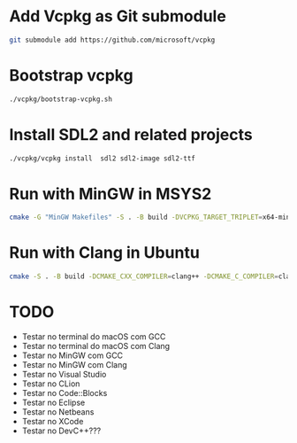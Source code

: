 # Add Vcpkg as Git submodule

```sh
git submodule add https://github.com/microsoft/vcpkg
```

# Bootstrap vcpkg

```sh
./vcpkg/bootstrap-vcpkg.sh
```

# Install SDL2 and related projects

```sh
./vcpkg/vcpkg install  sdl2 sdl2-image sdl2-ttf
```

# Run with MinGW in MSYS2

```sh
cmake -G "MinGW Makefiles" -S . -B build -DVCPKG_TARGET_TRIPLET=x64-mingw-static -DVCPKG_APPLOCAL_DEPS=OFF
```

# Run with Clang in Ubuntu

```sh
cmake -S . -B build -DCMAKE_CXX_COMPILER=clang++ -DCMAKE_C_COMPILER=clang
```

# TODO

- Testar no terminal do macOS com GCC
- Testar no terminal do macOS com Clang
- Testar no MinGW com GCC
- Testar no MinGW com Clang
- Testar no Visual Studio
- Testar no CLion
- Testar no Code::Blocks
- Testar no Eclipse
- Testar no Netbeans
- Testar no XCode
- Testar no DevC++???
